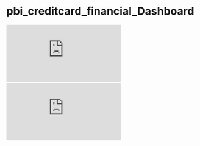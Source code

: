 # pbi_creditcard_financial_Dashboard
![view credit_card transaction Dashboard](https://github.com/reehansyed/pbi_creditcard_financial_Dashboard/blob/main/CREDIT_CARD_TRANSACTION_DASHBOARD.pdf) 
![view credit_card customer Dashboard](https://github.com/reehansyed/pbi_creditcard_financial_Dashboard/blob/main/CREDIT_CARD_TRANSACTION_DASHBOARD.pdf) 

